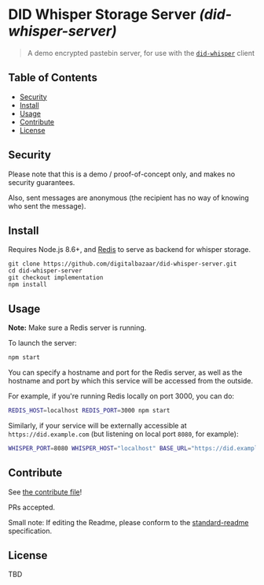 # DID Whisper Storage Server _(did-whisper-server)_

> A demo encrypted pastebin server, for use with the [`did-whisper`](https://github.com/digitalbazaar/did-whisper) client

## Table of Contents

- [Security](#security)
- [Install](#install)
- [Usage](#usage)
- [Contribute](#contribute)
- [License](#license)

## Security

Please note that this is a demo / proof-of-concept only, and makes no security
guarantees.

Also, sent messages are anonymous (the recipient has no way of knowing who sent
the message).

## Install

Requires Node.js 8.6+, and [Redis](https://redis.io/) to serve as backend for
whisper storage.

```
git clone https://github.com/digitalbazaar/did-whisper-server.git
cd did-whisper-server
git checkout implementation
npm install
```

## Usage

**Note:** Make sure a Redis server is running.

To launch the server:

```bash
npm start
```

You can specify a hostname and port for the Redis server, as well as the hostname
and port by which this service will be accessed from the outside.

For example, if you're running Redis locally on port 3000, you can do:

```bash
REDIS_HOST=localhost REDIS_PORT=3000 npm start
```

Similarly, if your service will be externally accessible at
`https://did.example.com` (but listening on local port `8080`, for example):

```bash
WHISPER_PORT=8080 WHISPER_HOST="localhost" BASE_URL="https://did.example.com" npm start
```

## Contribute

See [the contribute file](https://github.com/digitalbazaar/bedrock/blob/master/CONTRIBUTING.md)!

PRs accepted.

Small note: If editing the Readme, please conform to the
[standard-readme](https://github.com/RichardLitt/standard-readme) specification.

## License

TBD
